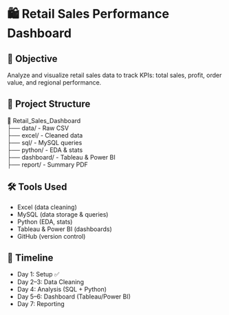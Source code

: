 # 🛍️ Retail Sales Performance Dashboard

## 🎯 Objective
Analyze and visualize retail sales data to track KPIs: total sales, profit, order value, and regional performance.

## 📂 Project Structure
📁 Retail_Sales_Dashboard  
├── data/ - Raw CSV  
├── excel/ - Cleaned data  
├── sql/ - MySQL queries  
├── python/ - EDA & stats  
├── dashboard/ - Tableau & Power BI  
├── report/ - Summary PDF

## 🛠️ Tools Used
- Excel (data cleaning)
- MySQL (data storage & queries)
- Python (EDA, stats)
- Tableau & Power BI (dashboards)
- GitHub (version control)

## 📅 Timeline
- Day 1: Setup ✅
- Day 2–3: Data Cleaning
- Day 4: Analysis (SQL + Python)
- Day 5–6: Dashboard (Tableau/Power BI)
- Day 7: Reporting

